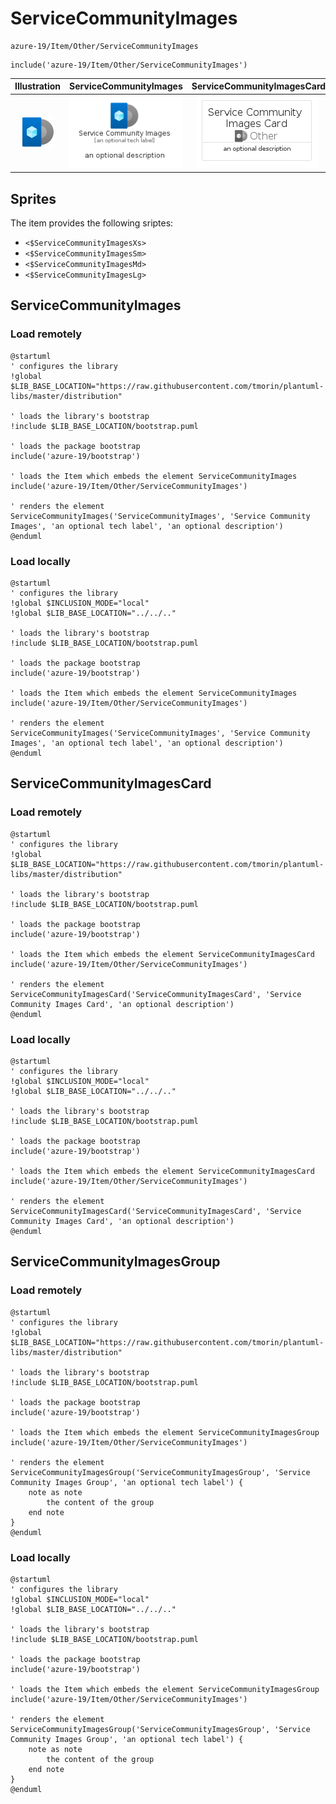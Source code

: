 # ServiceCommunityImages


```text
azure-19/Item/Other/ServiceCommunityImages
```

```text
include('azure-19/Item/Other/ServiceCommunityImages')
```



| Illustration | ServiceCommunityImages | ServiceCommunityImagesCard | ServiceCommunityImagesGroup |
| :---: | :---: | :---: | :---: |
| ![illustration for Illustration](../../../azure-19/Item/Other/ServiceCommunityImages.png) | ![illustration for ServiceCommunityImages](../../../azure-19/Item/Other/ServiceCommunityImages.Local.png) | ![illustration for ServiceCommunityImagesCard](../../../azure-19/Item/Other/ServiceCommunityImagesCard.Local.png) | ![illustration for ServiceCommunityImagesGroup](../../../azure-19/Item/Other/ServiceCommunityImagesGroup.Local.png) |



## Sprites
The item provides the following sriptes:

- `<$ServiceCommunityImagesXs>`
- `<$ServiceCommunityImagesSm>`
- `<$ServiceCommunityImagesMd>`
- `<$ServiceCommunityImagesLg>`





## ServiceCommunityImages

### Load remotely
```plantuml
@startuml
' configures the library
!global $LIB_BASE_LOCATION="https://raw.githubusercontent.com/tmorin/plantuml-libs/master/distribution"

' loads the library's bootstrap
!include $LIB_BASE_LOCATION/bootstrap.puml

' loads the package bootstrap
include('azure-19/bootstrap')

' loads the Item which embeds the element ServiceCommunityImages
include('azure-19/Item/Other/ServiceCommunityImages')

' renders the element
ServiceCommunityImages('ServiceCommunityImages', 'Service Community Images', 'an optional tech label', 'an optional description')
@enduml
```

### Load locally
```plantuml
@startuml
' configures the library
!global $INCLUSION_MODE="local"
!global $LIB_BASE_LOCATION="../../.."

' loads the library's bootstrap
!include $LIB_BASE_LOCATION/bootstrap.puml

' loads the package bootstrap
include('azure-19/bootstrap')

' loads the Item which embeds the element ServiceCommunityImages
include('azure-19/Item/Other/ServiceCommunityImages')

' renders the element
ServiceCommunityImages('ServiceCommunityImages', 'Service Community Images', 'an optional tech label', 'an optional description')
@enduml
```

## ServiceCommunityImagesCard

### Load remotely
```plantuml
@startuml
' configures the library
!global $LIB_BASE_LOCATION="https://raw.githubusercontent.com/tmorin/plantuml-libs/master/distribution"

' loads the library's bootstrap
!include $LIB_BASE_LOCATION/bootstrap.puml

' loads the package bootstrap
include('azure-19/bootstrap')

' loads the Item which embeds the element ServiceCommunityImagesCard
include('azure-19/Item/Other/ServiceCommunityImages')

' renders the element
ServiceCommunityImagesCard('ServiceCommunityImagesCard', 'Service Community Images Card', 'an optional description')
@enduml
```

### Load locally
```plantuml
@startuml
' configures the library
!global $INCLUSION_MODE="local"
!global $LIB_BASE_LOCATION="../../.."

' loads the library's bootstrap
!include $LIB_BASE_LOCATION/bootstrap.puml

' loads the package bootstrap
include('azure-19/bootstrap')

' loads the Item which embeds the element ServiceCommunityImagesCard
include('azure-19/Item/Other/ServiceCommunityImages')

' renders the element
ServiceCommunityImagesCard('ServiceCommunityImagesCard', 'Service Community Images Card', 'an optional description')
@enduml
```

## ServiceCommunityImagesGroup

### Load remotely
```plantuml
@startuml
' configures the library
!global $LIB_BASE_LOCATION="https://raw.githubusercontent.com/tmorin/plantuml-libs/master/distribution"

' loads the library's bootstrap
!include $LIB_BASE_LOCATION/bootstrap.puml

' loads the package bootstrap
include('azure-19/bootstrap')

' loads the Item which embeds the element ServiceCommunityImagesGroup
include('azure-19/Item/Other/ServiceCommunityImages')

' renders the element
ServiceCommunityImagesGroup('ServiceCommunityImagesGroup', 'Service Community Images Group', 'an optional tech label') {
    note as note
        the content of the group
    end note
}
@enduml
```

### Load locally
```plantuml
@startuml
' configures the library
!global $INCLUSION_MODE="local"
!global $LIB_BASE_LOCATION="../../.."

' loads the library's bootstrap
!include $LIB_BASE_LOCATION/bootstrap.puml

' loads the package bootstrap
include('azure-19/bootstrap')

' loads the Item which embeds the element ServiceCommunityImagesGroup
include('azure-19/Item/Other/ServiceCommunityImages')

' renders the element
ServiceCommunityImagesGroup('ServiceCommunityImagesGroup', 'Service Community Images Group', 'an optional tech label') {
    note as note
        the content of the group
    end note
}
@enduml
```

